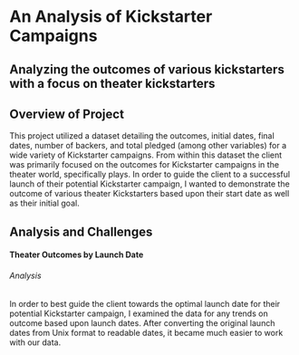 # An Analysis of Kickstarter Campaigns
Analyzing the outcomes of various kickstarters with a focus on theater kickstarters
---
## Overview of Project
This project utilized a dataset detailing the outcomes, initial dates, final dates, number of backers, and total pledged (among other variables) for a wide variety of Kickstarter campaigns. From within this dataset the client was primarily focused on the outcomes for Kickstarter campaigns in the theater world, specifically plays. In order to guide the client to a successful launch of their potential Kickstarter campaign, I wanted to demonstrate the outcome of various theater Kickstarters based upon their start date as well as their initial goal.

## Analysis and Challenges
#### Theater Outcomes by Launch Date
###### Analysis
In order to best guide the client towards the optimal launch date for their potential Kickstarter campaign, I examined the data for any trends on outcome based upon launch dates. After converting the original launch dates from Unix format to readable dates, it became much easier to work with our data.


